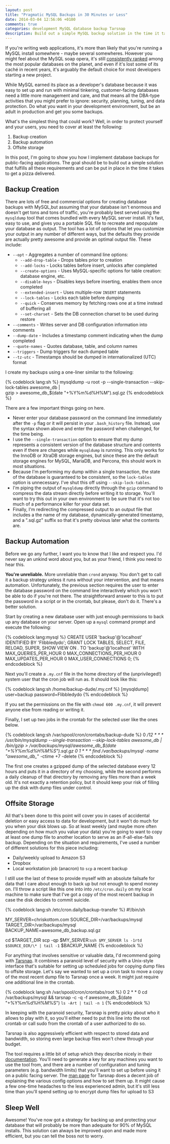 ```yaml
---
layout: post
title: "Pragmatic MySQL Backups in 30 Minutes or Less"
date: 2014-03-04 12:56:06 +0100
comments: true
categories: development MySQL database backup Tarsnap
description: Build out a simple MySQL backup solution in the time it takes to get a pizza delivered.
---
```

If you're writing web applications, it's more than likely that you're running a MySQL install somewhere - maybe several somewheres.  However you might feel about the MySQL soap opera, it's still [consistently ranked](http://db-engines.com/en/ranking_trend) among the most popular databases on the planet, and even if it's lost some of its caché in recent years, it's arguably the default choice for most developers starting a new project.

While MySQL earned its place as a developer's database because it was easy to set up and run with minimal tinkering, customer-facing databases need a little more management and care, and that means all the DBA-type activities that you might prefer to ignore: security, planning, tuning, and data protection.  Do what you want in your development environment, but be an adult in production and get you some backups.<!--more-->

What's the simplest thing that could work?  Well, in order to protect yourself and your users, you need to cover at least the following:

1. Backup creation
1. Backup automation
1. Offsite storage

In this post, I'm going to show you how I implement database backups for public-facing applications.  The goal should be to build out a simple solution that fulfills all these requirements and can be put in place in the time it takes to get a pizza delivered.

## Backup Creation
There are lots of free and commercial options for creating database backups with MySQL,but assuming that your database isn't enormous and doesn't get tons and tons of traffic, you're probably best served using the `mysqldump` tool that comes bundled with every MySQL server install.  It's fast, easy to use, and gives you a portable SQL file to recreate and repopulate your database as output.  The tool has a lot of options that let you customize your output in any number of different ways, but the defaults they provide are actually pretty awesome and provide an optimal output file.  These include:

* `--opt` - Aggregates a number of command line options:
  * `--add-drop-table` - Drops tables prior to creation
  * `--add-locks` - Locks tables before insert, unlocks after completed
  * `--create-options` - Uses MySQL-specific options for table creation: database engine, etc.
  * `--disable-keys` - Disables keys before inserting, enables them once completed
  * `--extended-insert` - Uses multiple-row `INSERT` statements
  * `--lock-tables` - Locks each table before dumping
  * `--quick` - Conserves memory by fetching rows one at a time instead of buffering all
  * `--set-charset` - Sets the DB connection charset to be used during restore
* `--comments` - Writes server and DB configuration information into comments
* `--dump-date` - Includes a timestamp comment indicating when the dump completed
* `--quote-names` - Quotes database, table, and column names
* `--triggers` - Dump triggers for each dumped table
* `--tz-utc` - Timestamps should be dumped in internationalized (UTC) format

I create my backups using a one-liner similar to the following:

{% codeblock lang:sh %}
mysqldump -u root -p --single-transaction --skip-lock-tables awesome_db | \
  gzip > awesome_db_$(date "+%Y%m%d%H%M").sql.gz
{% endcodeblock %}

There are a few important things going on here.

* Never enter your database password on the command line immediately after the `-p` flag or it will persist in your `.bash_history` file.  Instead, use the syntax shown above and enter the password when challenged, for the time being.
* I use the `--single-transaction` option to ensure that my dump represents a consistent version of the database structure and contents even if there are changes while `mysqldump` is running.  This only works for the InnoDB or XtraDB storage engines, but since these are the default storage engines for MySQL, MariaDB, and Percona, this should work in most situations.
* Because I'm performing my dump within a single transaction, the state of the database is guaranteed to be consistent, so the `lock-tables` option is unnecessary.  I've shut this off using `--skip-lock-tables`.
* I'm piping the output of `mysqldump` directly through the `gzip` command to compress the data stream directly before writing it to storage.  You'll want to try this out in your own environment to be sure that it's not too much of a performance killer for your data set.
* Finally, I'm redirecting the compressed output to an output file that includes a the name of my database, dynamically-generated timestamp, and a ".sql.gz" suffix so that it's pretty obvious later what the contents are.

## Backup Automation
Before we go any further, I want you to know that I like and respect you.  I'd never say an unkind word about you, but as your friend, I think you need to hear this.

**You're unreliable.**  More unreliable than `crond` anyway.  You don't get to call it a backup strategy unless it runs without your intervention, and that means automation.  Unfortunately, the previous section requires the user to enter the database password on the command line interactively which you won't be able to do if you're not there.  The straightforward answer to this is to put the password in a script or in the crontab, but please, don't do it.  There's a better solution.

Start by creating a new database user with just enough permissions to back up any database on your server.  Open up a `mysql` command prompt and execute the following:

{% codeblock lang:mysql %}
CREATE USER 'backup'@'localhost' IDENTIFIED BY 'Flibbledydo';
GRANT LOCK TABLES,
      SELECT,
      FILE,
      RELOAD,
      SUPER,
      SHOW VIEW
ON *.* TO 'backup'@'localhost'
WITH MAX_QUERIES_PER_HOUR 0 MAX_CONNECTIONS_PER_HOUR 0 MAX_UPDATES_PER_HOUR 0 MAX_USER_CONNECTIONS 0;
{% endcodeblock %}

Next you'll create a `.my.cnf` file in the home directory of the (unprivileged!) system user that the cron job will run as.  It should look like this:

{% codeblock lang:sh /home/backup-dude/.my.cnf %}
[mysqldump]
user=backup
password=Flibbledydo
{% endcodeblock %}

If you set the permissions on the file with `chmod 600 .my.cnf`, it will prevent anyone else from reading or writing it.

Finally, I set up two jobs in the crontab for the selected user like the ones below.

{% codeblock lang:sh /var/spool/cron/crontabs/backup-dude %}
  0  */12 *  *  *    /usr/bin/mysqldump --single-transaction --skip-lock-tables awesome_db | /bin/gzip > /var/backups/mysql/awesome_db_$(date "+\%Y\%m\%d\%H\%M\%S").sql.gz
  0  1    *  *  *    find /var/backups/mysql -name "awesome_db_*" -ctime +7 -delete
{% endcodeblock %}

The first one creates a gzipped dump of the selected database every 12 hours and puts it in a directory of my choosing, while the second performs a daily cleanup of that directory by removing any files more than a week old.  It's not exactly a retention policy, but it should keep your risk of filling up the disk with dump files under control.

## Offsite Storage
All that's been done to this point will cover you in cases of accidental deletion or easy access to data for development, but it won't do much for you when your disk blows up.  So at least weekly (and maybe more often depending on how much you value your data) you're going to want to copy at least one dump file to another location to serve as an if-all-else-fails backup.  Depending on the situation and requirements, I've used a number of different solutions for this piece including:

* Daily/weekly upload to Amazon S3
* Dropbox
* Local workstation job (anacron) to `scp` a recent backup

I still use the last of these to provide myself with an absolute failsafe for data that I care about enough to back up but not enough to spend money on.  I'll throw a script like this one into into `/etc/cron.daily` on my local machine to make sure that I've got a copy of the most recent backup in case the disk decides to commit suicide.

{% codeblock lang:sh /etc/cron.daily/backup-transfer %}
#!/bin/sh

MY_SERVER=chriskottom.com
SOURCE_DIR=/var/backups/mysql
TARGET_DIR=/var/backups/mysql
BACKUP_NAME=awesome_db_backup.sql.gz

cd $TARGET_DIR
scp -qp $MY_SERVER:`ssh $MY_SERVER ls -1rtd $SOURCE_DIR/\* | tail -1` $BACKUP_NAME
{% endcodeblock %}

For anything that involves sensitive or valuable data, I'd recommend going with [Tarsnap](https://www.tarsnap.com/).  It combines a paranoid level of security with a Unix-style interface that's suitable for setting up scheduled jobs for copying dump files to offsite storage.  Let's say we wanted to set up a cron task to move a copy of the most recent dump file to Tarsnap once a week.  It might just require one additional line in the crontab.

{% codeblock lang:sh /var/spool/cron/crontabs/root %}
  0  2    *  *  0    cd /var/backups/mysql && tarsnap -c -q -f awesome_db_$(date "+\%Y\%m\%d\%H\%M\%S") `ls -Art | tail -n 1`
{% endcodeblock %}

In keeping with the paranoid security, Tarsnap is pretty picky about who it allows to play with it, so you'll either need to put this line into the root crontab or call sudo from the crontab of a user authorized to do so.

Tarsnap is also aggressively efficient with respect to stored data and bandwidth, so storing even large backup files won't chew through your budget.

The tool requires a little bit of setup which they describe nicely in their [documentation](https://www.tarsnap.com/documentation.html).  You'll need to generate a key for any machines you want to use the tool from, and there are a number of configuration and tuning parameters (e.g. bandwidth limits) that you'll want to set up before using it on a public facing server.  The [man page](https://www.tarsnap.com/man-tarsnap.1.html) for Tarsnap does a decent job of explaining the various config options and how to set them up.  It might cause a few one-time headaches to the less experienced admin, but it's still less time than you'll spend setting up to encrypt dump files for upload to S3

## Sleep Well
Awesome!  You've now got a strategy for backing up and protecting your database that will probably be more than adequate for 90% of MySQL installs.  This solution can always be improved upon and made more efficient, but you can tell the boss not to worry.
